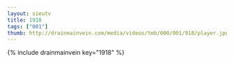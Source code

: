 ```yaml
--- 
layout: sieutv
title: 1918
tags: ["001"]
thumb: http://drainmainvein.com/media/videos/tmb/000/001/918/player.jpg
---
```

{% include drainmainvein key="1918" %} 
